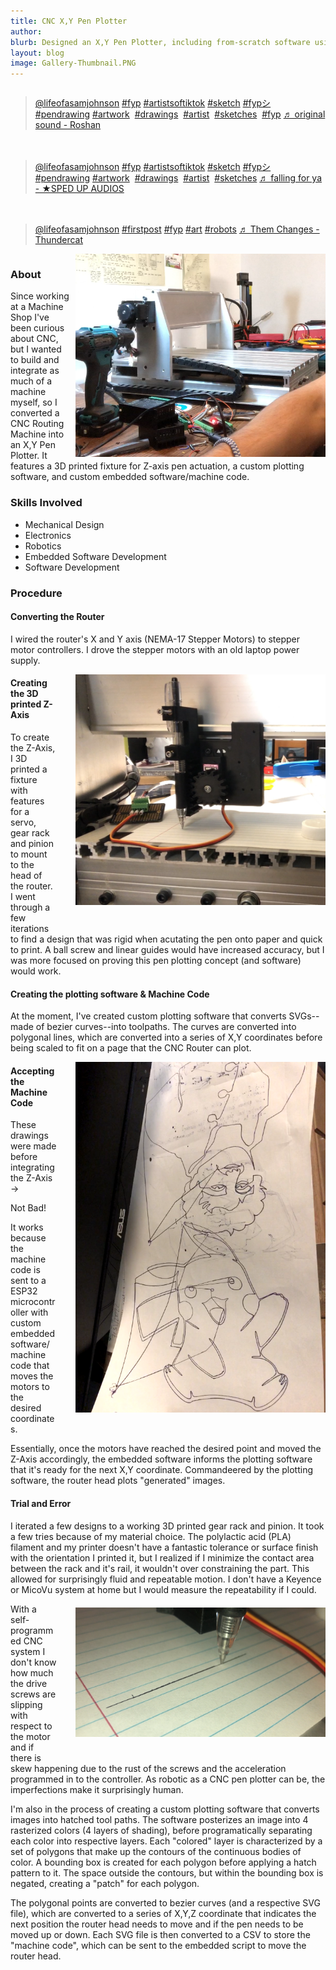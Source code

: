 ```yaml
---
title: CNC X,Y Pen Plotter
author: 
blurb: Designed an X,Y Pen Plotter, including from-scratch software using Arduino, Python, OpenCV, and Computational Geometry to convert 2D images to tool paths to create shaded drawings.
layout: blog
image: Gallery-Thumbnail.PNG
---
```


<div style="display: flex; flex-wrap: wrap; gap: 20px; justify-content: space-between;">
  <div style="flex: 1 1 calc(33.333% - 20px); min-width: 300px;">
    <blockquote class="tiktok-embed" cite="https://www.tiktok.com/@lifeofasamjohnson/video/7269625242182618410" data-video-id="7269625242182618410" style="max-width: 605px;min-width: 325px;" > <section> <a target="_blank" title="@lifeofasamjohnson" href="https://www.tiktok.com/@lifeofasamjohnson?refer=embed">@lifeofasamjohnson</a> <a title="fyp" target="_blank" href="https://www.tiktok.com/tag/fyp?refer=embed">#fyp</a> <a title="artistsoftiktok" target="_blank" href="https://www.tiktok.com/tag/artistsoftiktok?refer=embed">#artistsoftiktok</a> <a title="sketch" target="_blank" href="https://www.tiktok.com/tag/sketch?refer=embed">#sketch</a>  <a title="fypシ" target="_blank" href="https://www.tiktok.com/tag/fyp%E3%82%B7?refer=embed">#fypシ</a>  <a title="pendrawing" target="_blank" href="https://www.tiktok.com/tag/pendrawing?refer=embed">#pendrawing</a> <a title="artwork" target="_blank" href="https://www.tiktok.com/tag/artwork?refer=embed">#artwork</a>   <a title="drawings" target="_blank" href="https://www.tiktok.com/tag/drawings?refer=embed">#drawings</a>  <a title="artist" target="_blank" href="https://www.tiktok.com/tag/artist?refer=embed">#artist</a>  <a title="sketches" target="_blank" href="https://www.tiktok.com/tag/sketches?refer=embed">#sketches</a>  <a title="fyp" target="_blank" href="https://www.tiktok.com/tag/fyp?refer=embed">#fyp</a> <a target="_blank" title="♬ original sound - Roshan" href="https://www.tiktok.com/music/original-sound-7203832732459256581?refer=embed">♬ original sound - Roshan</a> </section> </blockquote> <script async src="https://www.tiktok.com/embed.js"></script>
  </div>
  <div style="flex: 1 1 calc(33.333% - 20px); min-width: 300px;">
    <blockquote class="tiktok-embed" cite="https://www.tiktok.com/@lifeofasamjohnson/video/7268389183536794922" data-video-id="7268389183536794922" style="max-width: 605px;min-width: 325px;" > <section> <a target="_blank" title="@lifeofasamjohnson" href="https://www.tiktok.com/@lifeofasamjohnson?refer=embed">@lifeofasamjohnson</a> <a title="fyp" target="_blank" href="https://www.tiktok.com/tag/fyp?refer=embed">#fyp</a> <a title="artistsoftiktok" target="_blank" href="https://www.tiktok.com/tag/artistsoftiktok?refer=embed">#artistsoftiktok</a>  <a title="sketch" target="_blank" href="https://www.tiktok.com/tag/sketch?refer=embed">#sketch</a>  <a title="fypシ" target="_blank" href="https://www.tiktok.com/tag/fyp%E3%82%B7?refer=embed">#fypシ</a>  <a title="pendrawing" target="_blank" href="https://www.tiktok.com/tag/pendrawing?refer=embed">#pendrawing</a> <a title="artwork" target="_blank" href="https://www.tiktok.com/tag/artwork?refer=embed">#artwork</a>  <a title="drawings" target="_blank" href="https://www.tiktok.com/tag/drawings?refer=embed">#drawings</a>  <a title="artist" target="_blank" href="https://www.tiktok.com/tag/artist?refer=embed">#artist</a>  <a title="sketches" target="_blank" href="https://www.tiktok.com/tag/sketches?refer=embed">#sketches</a> <a target="_blank" title="♬ falling for ya - ★SPED UP AUDIOS" href="https://www.tiktok.com/music/falling-for-ya-7091906073669552902?refer=embed">♬ falling for ya - ★SPED UP AUDIOS</a> </section> </blockquote> <script async src="https://www.tiktok.com/embed.js"></script>
  </div>
  <div style="flex: 1 1 calc(33.333% - 20px); min-width: 300px;">
    <blockquote class="tiktok-embed" cite="https://www.tiktok.com/@lifeofasamjohnson/video/7267304365378096430" data-video-id="7267304365378096430" style="max-width: 605px;min-width: 325px;" > <section> <a target="_blank" title="@lifeofasamjohnson" href="https://www.tiktok.com/@lifeofasamjohnson?refer=embed">@lifeofasamjohnson</a> <a title="firstpost" target="_blank" href="https://www.tiktok.com/tag/firstpost?refer=embed">#firstpost</a> <a title="fyp" target="_blank" href="https://www.tiktok.com/tag/fyp?refer=embed">#fyp</a> <a title="art" target="_blank" href="https://www.tiktok.com/tag/art?refer=embed">#art</a> <a title="robots" target="_blank" href="https://www.tiktok.com/tag/robots?refer=embed">#robots</a> <a target="_blank" title="♬ Them Changes - Thundercat" href="https://www.tiktok.com/music/Them-Changes-6741079454199580674?refer=embed">♬ Them Changes - Thundercat</a> </section> </blockquote> <script async src="https://www.tiktok.com/embed.js"></script>
  </div>
</div>

<script async src="https://www.tiktok.com/embed.js"></script>

<img src="/media/CNC-Media/CNC-big.PNG" style="max-width: 400px; float: right; margin-left: 10px">


### About

Since working at a Machine Shop I've been curious about CNC, but I wanted to build and integrate as much of a machine myself, so I converted a CNC Routing Machine into an X,Y Pen Plotter. It features a 3D printed fixture for Z-axis pen actuation, a custom plotting software, and custom embedded software/machine code.

### Skills Involved
- Mechanical Design
- Electronics
- Robotics
- Embedded Software Development
- Software Development

### Procedure

#### Converting the Router

I wired the router's X and Y axis (NEMA-17 Stepper Motors) to stepper motor controllers. I drove the stepper motors with an old laptop power supply.

<!--Close up of Z Axis with servo--> <img src="/media/CNC-Media/linear-fixture.PNG" style="max-width: 400px; float: right; margin-left: 30px; margin-bottom:30px">

#### Creating the 3D printed Z-Axis

To create the Z-Axis, I 3D printed a fixture with features for a servo, gear rack and pinion to mount to the head of the router. I went through a few iterations to find a design that was rigid when acutating the pen onto paper and quick to print. A ball screw and linear guides would have increased accuracy, but I was more focused on proving this pen plotting concept (and software) would work.

#### Creating the plotting software & Machine Code

At the moment, I've created custom plotting software that converts SVGs--made of bezier curves--into toolpaths. The curves are converted into polygonal lines, which are converted into a series of X,Y coordinates before being scaled to fit on a page that the CNC Router can plot.



<!--Picture of machine code, gif of moving head--> <img src="/media/CNC-Media/drawings-before-z-integration.PNG" style="max-width: 400px; float: right; margin-left: 30px; margin-bottom:30px;">
#### Accepting the Machine Code

These drawings were made before integrating the Z-Axis →

Not Bad!

It works because the machine code is sent to a ESP32 microcontroller with custom embedded software/machine code that moves the motors to the desired coordinates.

Essentially, once the motors have reached the desired point and moved the Z-Axis accordingly, the embedded software informs the plotting software that it's ready for the next X,Y coordinate. Commandeered by the plotting software, the router head plots "generated" images.

#### Trial and Error 

 I iterated a few designs to a working 3D printed gear rack and pinion. It took a few tries because of my material choice. The polylactic acid (PLA) filament and my printer doesn't have a fantastic tolerance or surface finish with the orientation I printed it, but I realized if I minimize the contact area between the rack and it's rail, it wouldn't over constraining the part. This allowed for surprisingly fluid and repeatable motion. I don't have a Keyence or MicoVu system at home but I would measure the repeatability if I could.
 <img src="/media/CNC-Media/line-repeatability.PNG" style="max-width: 400px; float: right; margin-bottom:30px; margin-top:20px; margin-left: 30px">

With a self-programmed CNC system I don't know how much the drive screws are slipping with respect to the motor and if there is skew happening due to the rust of the screws and the acceleration programmed in to the controller. As robotic as a CNC pen plotter can be, the imperfections make it surprisingly human.

I'm also in the process of creating a custom plotting software that converts images into hatched tool paths. The software posterizes an image into 4 rasterized colors (4 layers of shading), before programatically separating each color into respective layers. Each "colored" layer is characterized by a set of polygons that make up the contours of the continuous bodies of color. A bounding box is created for each polygon before applying a hatch pattern to it. The space outside the contours, but within the bounding box is negated, creating a "patch" for each polygon. 

The polygonal points are converted to bezier curves (and a respective SVG file), which are converted to a series of X,Y,Z coordinate that indicates the next position the router head needs to move and if the pen needs to be moved up or down. Each SVG file is then converted to a CSV to store the "machine code", which can be sent to the embedded script to move the router head.


<!-- #### Art Gallery: -->


<!-- ### Learn More
Github:  -->
